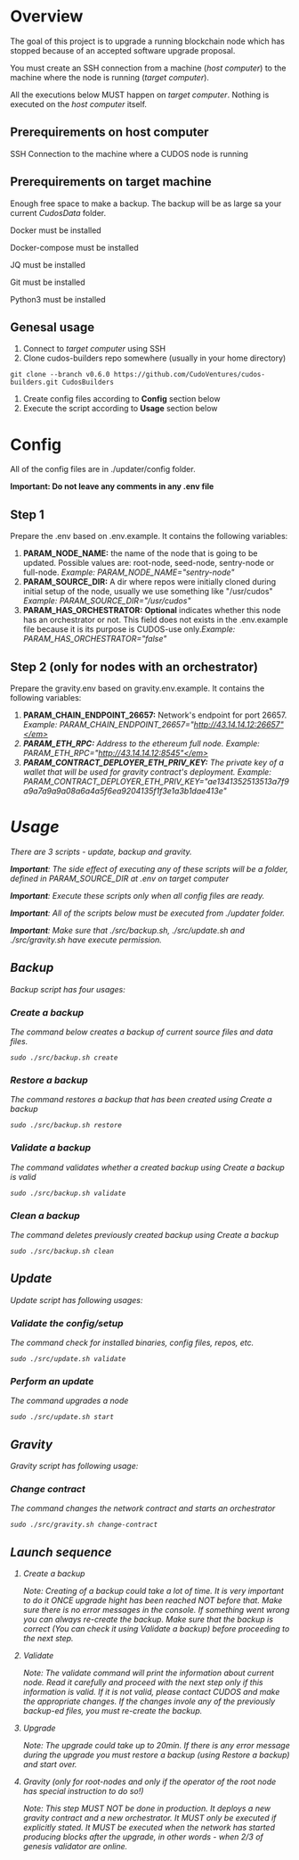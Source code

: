 # Overview

The goal of this project is to upgrade a running blockchain node which has stopped because of an accepted software upgrade proposal.

You must create an SSH connection from a machine (<em>host computer</em>) to the machine where the node is running (<em>target computer</em>).

All the executions below MUST happen on <em>target computer</em>. Nothing is executed on the <em>host computer</em> itself.

## Prerequirements on host computer

SSH Connection to the machine where a CUDOS node is running

## Prerequirements on target machine

Enough free space to make a backup. The backup will be as large sa your current <em>CudosData</em> folder.

Docker must be installed

Docker-compose must be installed

JQ must be installed

Git must be installed

Python3 must be installed

## Genesal usage

1. Connect to <em>target computer</em> using SSH
1. Clone cudos-builders repo somewhere (usually in your home directory)
```
git clone --branch v0.6.0 https://github.com/CudoVentures/cudos-builders.git CudosBuilders
```
1. Create config files according to **Config** section below
1. Execute the script according to **Usage** section below

# Config

All of the config files are in ./updater/config folder.

**Important: Do not leave any comments in any .env file**

## Step 1

Prepare the .env based on .env.example. It contains the following variables:

1. **PARAM_NODE_NAME:** the name of the node that is going to be updated. Possible values are: root-node, seed-node, sentry-node or full-node. <em>Example: PARAM_NODE_NAME="sentry-node"</em>
1. **PARAM_SOURCE_DIR:** A dir where repos were initially cloned during initial setup of the node, usually we use something like "/usr/cudos" <em>Example: PARAM_SOURCE_DIR="/usr/cudos"</em>
1. **PARAM_HAS_ORCHESTRATOR:** **Optional** indicates whether this node has an orchestrator or not. This field does not exists in the .env.example file because it is its purpose is CUDOS-use only.<em>Example: PARAM_HAS_ORCHESTRATOR="false"</em>

## Step 2 (only for nodes with an orchestrator)

Prepare the gravity.env based on gravity.env.example. It contains the following variables:

1. **PARAM_CHAIN_ENDPOINT_26657:** Network's endpoint for port 26657. <em>Example: PARAM_CHAIN_ENDPOINT_26657="http://43.14.14.12:26657"</em>
1. **PARAM_ETH_RPC:** Address to the ethereum full node. <em>Example: PARAM_ETH_RPC="http://43.14.14.12:8545"</em>
1. **PARAM_CONTRACT_DEPLOYER_ETH_PRIV_KEY:** The private key of a wallet that will be used for gravity contract's deployment. <em>Example: PARAM_CONTRACT_DEPLOYER_ETH_PRIV_KEY="ae1341352513513a7f9a9a7a9a9a08a6a4a5f6ea9204135f1f3e1a3b1dae413e"</em>

# Usage

There are 3 scripts - <em>update</em>, <em>backup</em> and <em>gravity</em>.

**Important**: The side effect of executing any of these scripts will be a folder, defined in PARAM_SOURCE_DIR at .env on <em>target computer</em>

**Important**: Execute these scripts only when all config files are ready.

**Important**: All of the scripts below must be executed from ./updater folder.

**Important**: Make sure that <em>./src/backup.sh</em>, <em>./src/update.sh</em> and <em>./src/gravity.sh</em> have execute permission. 

## Backup

Backup script has four usages:

### Create a backup
The command below creates a backup of current source files and data files.
```
sudo ./src/backup.sh create
```

### Restore a backup
The command restores a backup that has been created using <em>Create a backup</em>
```
sudo ./src/backup.sh restore
```

### Validate a backup
The command validates whether a created backup using <em>Create a backup</em> is valid
```
sudo ./src/backup.sh validate
```

### Clean a backup
The command deletes previously created backup using <em>Create a backup</em>
```
sudo ./src/backup.sh clean
```

## Update

Update script has following usages:

### Validate the config/setup
The command check for installed binaries, config files, repos, etc.
```
sudo ./src/update.sh validate
```

### Perform an update
The command upgrades a node
```
sudo ./src/update.sh start
```

## Gravity

Gravity script has following usage:

### Change contract
The command changes the network contract and starts an orchestrator
```
sudo ./src/gravity.sh change-contract
```

## Launch sequence

1. Create a backup
    
    <em>Note:</em> Creating of a backup could take a lot of time. It is very important to do it ONCE upgrade hight has been reached NOT before that. Make sure there is no error messages in the console. If something went wrong you can always re-create the backup. Make sure that the backup is correct (You can check it using <em>Validate a backup</em>) before proceeding to the next step.

2. Validate

    <em>Note:</em> The validate command will print the information about current node. Read it carefully and proceed with the next step only if this information is valid. If it is not valid, please contact CUDOS and make the appropriate changes. If the changes invole any of the previously backup-ed files, you must re-create the backup.

3. Upgrade

    <em>Note: </em> The upgrade could take up to 20min. If there is any error message during the upgrade you must restore a backup (using <em>Restore a backup</em>) and start over.

4. Gravity (only for root-nodes and only if the operator of the root node has special instruction to do so!)

    <em>Note: </em> This step MUST NOT be done in production. It deploys a new gravity contract and a new orchestrator. It MUST only be executed if explicitly stated. It MUST be executed when the network has started producing blocks after the upgrade, in other words - when 2/3 of genesis validator are online.

